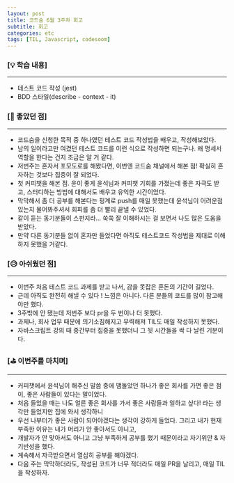 ```yaml
---
layout: post
title: 코드숨 6월 3주차 회고
subtitle: 회고
categories: etc
tags: [TIL, Javascript, codesoom]
---
```





### [💡 학습 내용]
---
- 테스트 코드 작성 (jest)
- BDD 스타일(describe - context - it)


### [🤩 좋았던 점]
---

- 코드숨을 신청한 목적 중 하나였던 테스트 코드 작성법을 배우고, 작성해보았다.
- 남의 일이라고만 여겼던 테스트 코드를 이런 식으로 작성하면 되는구나. 왜 명세서 역할을 한다는 건지 조금은 알 거 같다.
- 저번주는 혼자서 포모도로를 해봤다면, 이번엔 코드숨 채널에서 해본 점! 확실히 혼자하는 것보다 집중이 잘 되었다.
- 첫 커피챗을 해본 점. 운이 좋게 윤석님과 커피챗 기회를 가졌는데 좋은 자극도 받고, 스터디하는 방법에 대해서도 배우고 유익한 시간이었다.
- 막막해서 좀 더 공부를 해본다는 핑계로 push를 매일 못했는데 윤석님이 어려운점 있는지 물어봐주셔서 회피를 좀 더 빨리 끝낼 수 있었다. 
- 같이 듣는 동기분들이 스펀지라... 쑥쑥 잘 이해하시는 걸 보면서 나도 많은 도움을 받았다. 
- 만약 다른 동기분들 없이 혼자만 들었다면 아직도 테스트코드 작성법을 제대로 이해하지 못했을 거같다.

### [😥 아쉬웠던 점]
---
- 이번주 처음 테스트 코드 과제를 받고 나서, 감을 못잡은 혼돈의 기간이 길었다.
- 근데 아직도 완전히 해낼 수 있다 ! 느낌은 아니다. 다른 분들의 코드를 많이 참고해야만 했다.
- 3주밖에 안 됐는데 저번주 보다 pr을 두 번이나 더 못했다.
- 과제나, 회사 업무 때문에 의기소침해지고 무력해져 TIL도 매일 작성하지 못했다.
- 자바스크립트 강의 때 중간부터 집중을 못했더니 그 뒷 시간들을 싹 다 날린 기분이다.

### [⛳ 이번주를 마치며]
---

- 커피챗에서 윤석님이 해주신 말씀 중에 맴돌았던 하나가 좋은 회사를 가면 좋은 점이, 좋은 사람들이 있다는 말이었다.
- 처음 들었을 때는 나도 얼른 좋은 회사를 가서 좋은 사람들과 일하고 싶다! 라는 생각만 들었지만 집에 와서 생각하니
- 우선 나부터가 좋은 사람이 되어야겠다는 생각이 강하게 들었다. 그리고 내가 현재 부족한 이유는 내가 머리가 안 좋아서도 아니고, 
- 개발자가 안 맞아서도 아니고 그냥 부족하게 공부를 했기 때문이라고 자기위안 & 자기반성을 했다. 
- 계속해서 자극받으면서 열심히 공부를 해야겠다.
- 다음 주는 막막하더라도, 작성된 코드가 너무 적더라도 매일 PR을 날리고, 매일 TIL을 작성하자.
